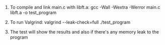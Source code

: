 1. To compile and link main.c with libft.a: gcc -Wall -Wextra -Werror main.c libft.a -o test_program
2. To run Valgrind: valgrind --leak-check=full ./test_program 

3. The test will show the results and also if there's any memory leak to the program 
